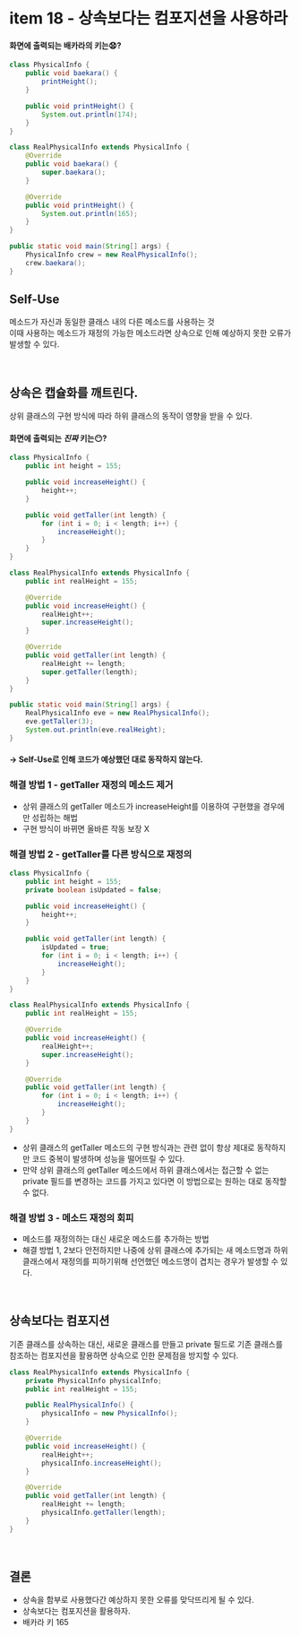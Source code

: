 # item 18 - 상속보다는 컴포지션을 사용하라

#### 화면에 출력되는 배카라의 키는😧?
```java
class PhysicalInfo {
    public void baekara() {
        printHeight();
    }

    public void printHeight() {
        System.out.println(174);
    }
}

class RealPhysicalInfo extends PhysicalInfo {
    @Override
    public void baekara() {
        super.baekara();
    }

    @Override
    public void printHeight() {
        System.out.println(165);
    }
}
```
```java
public static void main(String[] args) {
    PhysicalInfo crew = new RealPhysicalInfo();
    crew.baekara();
}
```

## Self-Use
메소드가 자신과 동일한 클래스 내의 다른 메소드를 사용하는 것<br>
이때 사용하는 메소드가 재정의 가능한 메소드라면 상속으로 인해 예상하지 못한 오류가 발생할 수 있다.

<br>

## 상속은 캡슐화를 깨트린다.
상위 클래스의 구현 방식에 따라 하위 클래스의 동작이 영향을 받을 수 있다.

#### 화면에 출력되는 _진짜_ 키는😶?
```java
class PhysicalInfo {
    public int height = 155;

    public void increaseHeight() {
        height++;
    }

    public void getTaller(int length) {
        for (int i = 0; i < length; i++) {
            increaseHeight();
        }
    }
}

class RealPhysicalInfo extends PhysicalInfo {
    public int realHeight = 155;

    @Override
    public void increaseHeight() {
        realHeight++;
        super.increaseHeight();
    }

    @Override
    public void getTaller(int length) {
        realHeight += length;
        super.getTaller(length);
    }
}
```
```java
public static void main(String[] args) {
    RealPhysicalInfo eve = new RealPhysicalInfo();
    eve.getTaller(3);
    System.out.println(eve.realHeight);
}
```
#### -> Self-Use로 인해 코드가 예상했던 대로 동작하지 않는다.

### 해결 방법 1 - getTaller 재정의 메소드 제거
- 상위 클래스의 getTaller 메소드가 increaseHeight를 이용하여 구현했을 경우에만 성립하는 해법
- 구현 방식이 바뀌면 올바른 작동 보장 X

### 해결 방법 2 - getTaller를 다른 방식으로 재정의
```java
class PhysicalInfo {
    public int height = 155;
    private boolean isUpdated = false;

    public void increaseHeight() {
        height++;
    }

    public void getTaller(int length) {
        isUpdated = true;
        for (int i = 0; i < length; i++) {
            increaseHeight();
        }
    }
}

class RealPhysicalInfo extends PhysicalInfo {
    public int realHeight = 155;

    @Override
    public void increaseHeight() {
        realHeight++;
        super.increaseHeight();
    }

    @Override
    public void getTaller(int length) {
        for (int i = 0; i < length; i++) {
            increaseHeight();
        }
    }
}
```
- 상위 클래스의 getTaller 메소드의 구현 방식과는 관련 없이 항상 제대로 동작하지만 코드 중복이 발생하며 성능을 떨어뜨릴 수 있다.
- 만약 상위 클래스의 getTaller 메소드에서 하위 클래스에서는 접근할 수 없는 private 필드를 변경하는 코드를 가지고 있다면 이 방법으로는 원하는 대로 동작할 수 없다.

### 해결 방법 3 - 메소드 재정의 회피
- 메소드를 재정의하는 대신 새로운 메소드를 추가하는 방법
- 해결 방법 1, 2보다 안전하지만 나중에 상위 클래스에 추가되는 새 메소드명과 하위 클래스에서 재정의를 피하기위해 선언했던 메소드명이 겹치는 경우가 발생할 수 있다.
<br>

## 상속보다는 컴포지션
기존 클래스를 상속하는 대신, 새로운 클래스를 만들고 private 필드로 기존 클래스를 참조하는 컴포지션을 활용하면 상속으로 인한 문제점을 방지할 수 있다.
```java
class RealPhysicalInfo extends PhysicalInfo {
    private PhysicalInfo physicalInfo;
    public int realHeight = 155;

    public RealPhysicalInfo() {
        physicalInfo = new PhysicalInfo();
    }

    @Override
    public void increaseHeight() {
        realHeight++;
        physicalInfo.increaseHeight();
    }

    @Override
    public void getTaller(int length) {
        realHeight += length;
        physicalInfo.getTaller(length);
    }
}
```
<br>

## 결론
- 상속을 함부로 사용했다간 예상하지 못한 오류를 맞닥뜨리게 될 수 있다.
- 상속보다는 컴포지션을 활용하자.
- 배카라 키 165
